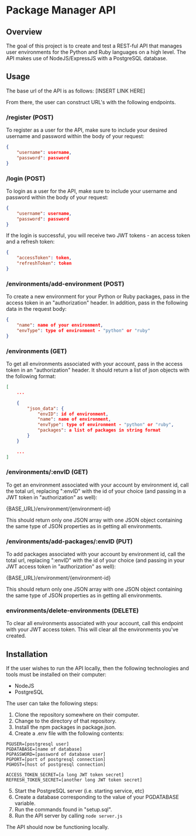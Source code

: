 # Package Manager API

## Overview
The goal of this project is to create and test a REST-ful API that manages user environments for the Python and Ruby languages on a high level. The API makes use of NodeJS/ExpressJS with a PostgreSQL database.

## Usage

The base url of the API is as follows: [INSERT LINK HERE]

From there, the user can construct URL's with the following endpoints.

### /register (POST)

To register as a user for the API, make sure to include your desired username and password within the body of your request:

```json
{
    "username": username,
    "password": password
}
```

### /login (POST)

To login as a user for the API, make sure to include your username and password within the body of your request:

```json
{
    "username": username,
    "password": password
}
```

If the login is successful, you will receive two JWT tokens - an access token and a refresh token:

```json
{
    "accessToken": token,
    "refreshToken": token
}
```

### /environments/add-environment (POST)

To create a new environment for your Python or Ruby packages, pass in the access token in an "authorization" header. In addition, pass in the following data in the request body:

```json
{
    "name": name of your environment,
    "envType": type of environment - "python" or "ruby"
}
```

### /environments (GET)

To get all environments associated with your account, pass in the access token in an "authorization" header. It should return a list of json objects with the following format:

```json
[
    ...

    {
        "json_data": {
            "envID": id of environment,
            "name": name of environment,
            "envType": type of environment - "python" or "ruby",
            "packages": a list of packages in string format
        }
    }

    ...
]
```

### /environments/:envID (GET)

To get an environment associated with your account by environment id, call the total url, replacing ":envID" with the id of your choice (and passing in a JWT token in "authorization" as well):

{BASE_URL}/environment/{environment-id}

This should return only one JSON array with one JSON object containing the same type of JSON properties as in getting all environments.

### /environments/add-packages/:envID (PUT)

To add packages associated with your account by environment id, call the total url, replacing ":envID" with the id of your choice (and passing in your JWT access token in "authorization" as well):

{BASE_URL}/environment/{environment-id}

This should return only one JSON array with one JSON object containing the same type of JSON properties as in getting all environments.

### environments/delete-environments (DELETE)

To clear all environments associated with your account, call this endpoint with your JWT access token. This will clear all the environments you've created.

## Installation
If the user wishes to run the API locally, then the following technologies and tools must be installed on their computer:
* NodeJS
* PostgreSQL

The user can take the following steps:
1. Clone the repository somewhere on their computer.
2. Change to the directory of that repository.
3. Install the npm packages in package.json.
4. Create a .env file with the following contents:

```shell
PGUSER=[postgresql user]
PGDATABASE=[name of database]
PGPASSWORD=[password of database user]
PGPORT=[port of postgresql connection]
PGHOST=[host of postgresql connection]

ACCESS_TOKEN_SECRET=[a long JWT token secret]
REFRESH_TOKEN_SECRET=[another long JWT token secret]
```

5. Start the PostgreSQL server (i.e. starting service, etc)
6. Create a database corresponding to the value of your PGDATABASE variable.
7. Run the commands found in "setup.sql".
8. Run the API server by calling ```node server.js```

The API should now be functioning locally.
